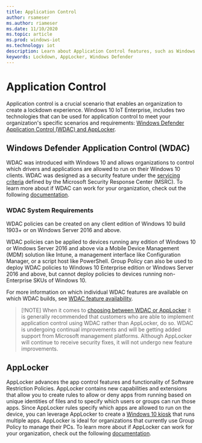 ```yaml
---
title: Application Control
author: rsameser
ms.author: riameser
ms.date: 11/10/2020
ms.topic: article
ms.prod: windows-iot
ms.technology: iot
description: Learn about Application Control features, such as Windows Defender Application Control (WDAC) and AppLocker, in Windows 10 IoT Enterprise.
keywords: Lockdown, AppLocker, Windows Defender
---
```


# Application Control
Application control is a crucial scenario that enables an organization to create a lockdown experience. Windows 10 IoT Enterprise, includes two technologies that can be used for application control to meet your organization's specific scenarios and requirements: [Windows Defender Application Control (WDAC) and AppLocker](https://docs.microsoft.com/windows/security/threat-protection/windows-defender-application-control/wdac-and-applocker-overview).

## Windows Defender Application Control (WDAC)
WDAC was introduced with Windows 10 and allows organizations to control which drivers and applications are allowed to run on their Windows 10 clients. WDAC was designed as a security feature under the [servicing criteria](https://www.microsoft.com/msrc/windows-security-servicing-criteria?rtc=1) defined by the Microsoft Security Response Center (MSRC). To learn more about if WDAC can work for your organization, check out the following [documentation](https://docs.microsoft.com/windows/security/threat-protection/windows-defender-application-control/windows-defender-application-control-deployment-guide).

### WDAC System Requirements
WDAC policies can be created on any client edition of Windows 10 build 1903+ or on Windows Server 2016 and above.

WDAC policies can be applied to devices running any edition of Windows 10 or Windows Server 2016 and above via a Mobile Device Management (MDM) solution like Intune, a management interface like Configuration Manager, or a script host like PowerShell. Group Policy can also be used to deploy WDAC policies to Windows 10 Enterprise edition or Windows Server 2016 and above, but cannot deploy policies to devices running non-Enterprise SKUs of Windows 10.

For more information on which individual WDAC features are available on which WDAC builds, see [WDAC feature availability](https://docs.microsoft.com/windows/security/threat-protection/windows-defender-application-control/feature-availability).

>[!NOTE] When it comes to [choosing between WDAC or AppLocker](https://docs.microsoft.com/windows/security/threat-protection/windows-defender-application-control/wdac-and-applocker-overview#choose-when-to-use-wdac-or-applocker) it is generally recommended that customers who are able to implement application control using WDAC rather than AppLocker, do so. WDAC is undergoing continual improvements and will be getting added support from Microsoft management platforms. Although AppLocker will continue to receive security fixes, it will not undergo new feature improvements.

## AppLocker
AppLocker advances the app control features and functionality of Software Restriction Policies. AppLocker contains new capabilities and extensions that allow you to create rules to allow or deny apps from running based on unique identities of files and to specify which users or groups can run those apps. Since AppLocker rules specify which apps are allowed to run on the device, you can leverage AppLocker to create a [Windows 10 kiosk](https://docs.microsoft.com/windows/configuration/lock-down-windows-10-applocker) that runs multiple apps. AppLocker is ideal for organizations that currently use Group Policy to manage their PCs. To learn more about if AppLocker can work for your organization, check out the following [documentation](https://docs.microsoft.com/windows/security/threat-protection/windows-defender-application-control/applocker/applocker-overview).

